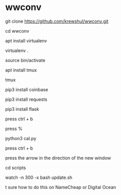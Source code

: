 # wwconv
git clone https://github.com/krewshul/wwconv.git

cd wwconv

apt install virtualenv

virtualenv .

source bin/activate

apt install tmux

tmux

pip3 install coinbase

pip3 install requests

pip3 install flask

press ctrl + b 

press %

python3 cal.py

press ctrl + b

press the arrow in the direction of the new window

cd scripts

watch -n 300 -x bash update.sh


t sure how to do this on NameCheap or Digital Ocean

